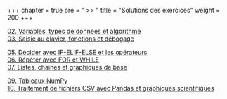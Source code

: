 +++
chapter = true
pre = " >> "
title = "Solutions des exercices"
weight = 200
+++



[02. Variables, types de donnees et algorithme](./2_variables/)  
[03. Saisie au clavier, fonctions et débogage](./3_input_fonctions_debug/)



[05. Décider avec IF-ELIF-ELSE et les opérateurs](./5_if/)  
[06. Répéter avec FOR et WHILE](./6_boucles/)  
[07. Listes, chaines et graphiques de base](./7_listes/)



[09. Tableaux NumPy](./9_numpy/)  
[10. Traitement de fichiers CSV avec Pandas et graphiques scientifiques](./10_pandas_graph)

